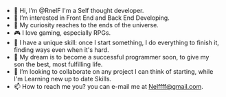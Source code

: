 - 👋 Hi, I’m @RnelF I'm a Self thought developer.
- 👀 I’m interested in Front End and Back End Developing.
- 🚀 My curiosity reaches to the ends of the universe.
- 🎮 I love gaming, especially RPGs.
- 🔨 I have a unique skill: once I start something, I do everything to finish it, finding ways even when it's hard.
- 🤗 My dream is to become a successful programmer soon, to give my son the best, most fulfilling life.
- 💞️ I’m looking to collaborate on any project I can think of starting, while I'm Learning new up to date Skills.
- 📫 How to reach me you? you can e-mail me at Nelffff@gmail.com.

<!---
RnelF/RnelF is a ✨ special ✨ repository because its `README.md` (this file) appears on your GitHub profile.
You can click the Preview link to take a look at your changes.
--->
